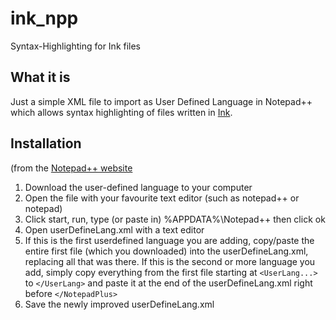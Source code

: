 # ink_npp
Syntax-Highlighting for Ink files
## What it is
Just a simple XML file to import as User Defined Language in Notepad++ which allows syntax highlighting of files written in [Ink](https://github.com/inkle/ink).

## Installation

(from the [Notepad++ website](http://notepad-plus.sourceforge.net/uk/site.htm)

1. Download the user-defined language to your computer
2. Open the file with your favourite text editor (such as notepad++ or notepad)
3. Click start, run, type (or paste in) %APPDATA%\Notepad++ then click ok
4. Open userDefineLang.xml with a text editor
5. If this is the first userdefined language you are adding, copy/paste the entire first file (which you downloaded) into the userDefineLang.xml, replacing all that was there. If this is the second or more language you add, simply copy everything from the first file starting at `<UserLang...>` to `</UserLang>` and paste it at the end of the userDefineLang.xml right before `</NotepadPlus>`
6. Save the newly improved userDefineLang.xml
